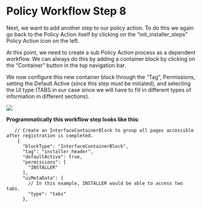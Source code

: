 # Policy Workflow Step 8

Next, we want to add another step to our policy action. To do this we again go back to the Policy Action itself by clicking on the “init\_installer\_steps” Policy Action icon on the left.

At this point, we need to create a sub Policy Action process as a dependent workflow. We can always do this by adding a container block by clicking on the “Container” button in the top navigation bar.

We now configure this new container block through the “Tag”, Permissions, setting the Default Active (since this step must be initiated), and selecting the UI type (TABS in our case since we will have to fill in different types of information in different sections).

![](../.gitbook/assets/PW\_image\_13.png)

**Programmatically this workflow step looks like this:**

```
   // Create an InterfaceContainerBlock to group all pages accessible after registration is completed.
    {
      "blockType": "InterfaceContainerBlock",
      "tag": "installer_header",
      "defaultActive": true,
      "permissions": [
        "INSTALLER"
      ],
      "uiMetaData": {
        // In this example, INSTALLER would be able to access two tabs.
        "type": "tabs"
      },
```
